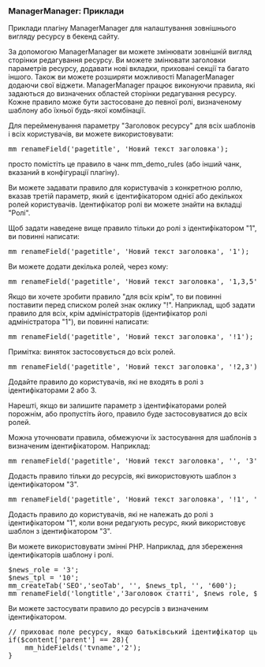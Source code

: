 
<meta http-equiv="Content-Type" content="text/html; charset=utf-8">
<h3>ManagerManager: Приклади </h3> 
Приклади плагіну ManagerManager для налаштування зовнішнього вигляду ресурсу в бекенд сайту.	
<br>
<p>За допомогою ManagerManager ви можете змінювати зовнішній вигляд сторінки редагування ресурсу. Ви можете змінювати заголовки параметрів ресурсу, додавати нові вкладки, приховані секції та багато іншого. Також ви можете розширяти можливості ManagerManager додаючи свої віджети. ManagerManager працює виконуючи правила, які задаються до визначених областей сторінки редагування ресурсу. Кожне правило може бути застосоване до певної ролі, визначеному шаблону або їхньої будь-якої комбінації.</p>
<p>Для перейменування параметру "Заголовок ресурсу" для всіх шаблонів і всіх користувачів, ви можете використовувати:</p>
<pre class="brush: html;">mm_renameField('pagetitle', 'Новий текст заголовка');</pre>
<p>просто помістіть це правило в чанк mm_demo_rules (або інший чанк, вказаний в конфігурації плагіну).</p>
<p>Ви можете задавати правило для користувачів з конкретною роллю, вказав третій параметр, який є ідентифікатором однієї або декількох ролей користувачів. Ідентифікатор ролі ви можете знайти на вкладці "Ролі".</p>
<p>Щоб задати наведене вище правило тільки до ролі з ідентифікатором "1", ви повинні написати:</p>
<pre class="brush: html;">mm_renameField('pagetitle', 'Новий текст заголовка', '1');</pre>
<p>Ви можете додати декілька ролей, через кому:</p>
<pre class="brush: html;">mm_renameField('pagetitle', 'Новий текст заголовка', '1,3,5');</pre>
<p>Якщо ви хочете зробити правило "для всіх крім", то ви повинні поставити перед списком ролей знак оклику "!". Наприклад, щоб задати правило для всіх, крім адміністраторів (ідентифікатор ролі адміністратора "1"), ви повинні написати:</p>
<pre class="brush: html;">mm_renameField('pagetitle', 'Новий текст заголовка', '!1');</pre>
<p>Примітка: виняток застосовується до всіх ролей.</p>
<pre class="brush: html;">mm_renameField('pagetitle', 'Новий текст заголовка', '!2,3');</pre>
<p>Додайте правило до користувачів, які не входять в ролі з ідентифікаторами 2 або 3.</p>
<p>Нарешті, якщо ви залишите параметр з ідентифікаторами ролей порожнім, або пропустіть його, правило буде застосовуватися до всіх ролей.</p>
<p>Можна уточнювати правила, обмежуючи їх застосування для шаблонів з визначеним ідентифікатором. Наприклад:</p>
<pre class="brush: html;">mm_renameField('pagetitle', 'Новий текст заголовка', '', '3');</pre>
<p>Додасть правило тільки до ресурсів, які використовують шаблон з ідентифікатором "3".</p>
<pre class="brush: html;">mm_renameField('pagetitle', 'Новий текст заголовка', '!1', '3');</pre>
<p>Додасть правило до користувачів, які не належать до ролі з ідентифікатором "1", коли вони редагують ресурс, який використовує шаблон з ідентифікатором "3".</p>
<p>Ви можете використовувати змінні PHP. Наприклад, для збереження ідентифікаторів шаблону і ролі.</p>
<pre class="brush: html;">$news_role = '3';
$news_tpl = '10';
mm_createTab('SEO','seoTab', '', $news_tpl, '', '600');
mm_renameField('longtitle','Заголовок статті', $news_role, $news_tpl, 'Це заголовок статті');</pre>
<p>Ви можете застосувати правило до ресурсів з визначеним ідентифікатором.</p>
<pre class="brush: html;">// приховає поле ресурсу, якщо батьківський ідентифікатор цього ресурсу "28".
if($content['parent'] == 28){
	mm_hideFields('tvname','2');
}</pre>
